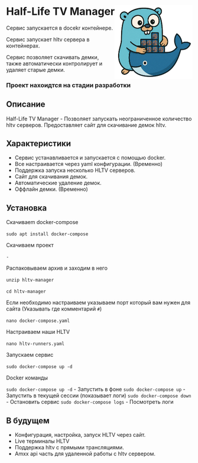 # Half-Life TV Manager <img align="right" src="./HLTV-Manager.png" alt="HLTV Launcher" width="210" height="200"/>

Сервис запускается в docekr контейнере.

Сервис запускает hltv сервера в контейнерах.

Сервис позволяет скачивать демки, также автоматически контролирует и удаляет старые демки.

### Проект нахоидтся на стадии разработки

## Описание

Half-Life TV Manager - Позволяет запускать неограниченное количество hltv серверов. Предоставляет сайт для скачивание демок hltv.

## Характеристики

- Сервис устанавливается и запускается с помощью docker.
- Все настраивается через yaml конфигурации. (Временно)
- Поддержка запуска несколько HLTV серверов.
- Сайт для скачивания демок.
- Автоматические удаление демок.
- Оффлайн демки. (Временно)

## Установка

Скачиваеm docker-compose 

`sudo apt install docker-compose`

Скачиваем проект

`-`

Распаковываем архив и заходим в него

`unzip hltv-manager`

`cd hltv-manager`

Если необходимо настраиваем указываем порт который вам нужен для сайта (Указывать где комментарий `#`)

`nano docker-compose.yaml`

Настраиваем наши HLTV

`nano hltv-runners.yaml`

Запускаем сервис

`sudo docker-compose up -d`

Docker команды

`sudo docker-compose up -d` - Запустить в фоне
`sudo docker-compose up` - Запустить в текущей сессии (показывает логи)
`sudo docker-compose down` - Остановить сервис
`sudo docker-compose logs` - Посмотреть логи

## В будущем

- Конфигурация, настройка, запуск HLTV через сайт.
- Live терминалы HLTV
- Поддержка hltv с прямыми трансляциями.
- Amxx api часть для удаленной работы с hltv сервером.